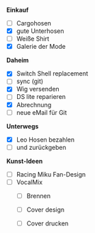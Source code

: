 **Einkauf**
- [ ] Cargohosen
- [x] gute Unterhosen
- [ ] Weiße Shirt
- [x] Galerie der Mode

**Daheim**
- [x] Switch Shell replacement
- [ ] sync (git)
- [x] Wig versenden
- [ ] DS lite reparieren
- [x] Abrechnung
- [ ] neue eMail für Git

**Unterwegs**
- [x] Leo Hosen bezahlen 
- [ ] und zurückgeben

**Kunst-Ideen**
- [ ] Racing Miku Fan-Design
- [ ] VocalMix
	- [ ] Brennen
	- [ ] Cover design
	- [ ] Cover drucken



